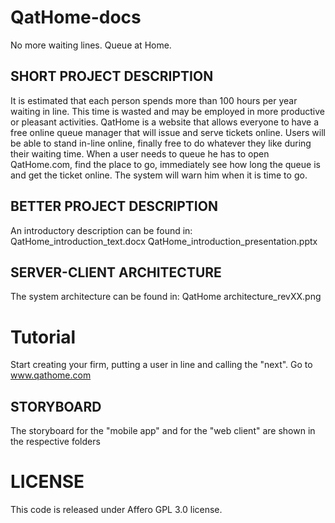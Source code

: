 # QatHome-docs
No more waiting lines. Queue at Home.


## SHORT PROJECT DESCRIPTION
It is estimated that each person spends more than 100 hours per year waiting in line. This time is wasted and may be employed in more productive or pleasant activities.
QatHome is a website that allows everyone to have a free online queue manager that will issue and serve tickets online. Users will be able to stand in-line online, finally free to do whatever they like during their waiting time. When a user needs to queue he has to open QatHome.com, find the place to go, immediately see how long the queue is and get the ticket online. The system will warn him when it is time to go. 

## BETTER PROJECT DESCRIPTION
An introductory description can be found in:
QatHome_introduction_text.docx
QatHome_introduction_presentation.pptx

## SERVER-CLIENT ARCHITECTURE
The system architecture can be found in:
QatHome architecture_revXX.png

# Tutorial
Start creating your firm, putting a user in line and calling the "next". Go to www.qathome.com

## STORYBOARD
The storyboard for the "mobile app" and for the "web client" are shown in the respective folders

# LICENSE
This code is released under Affero GPL 3.0 license. 
